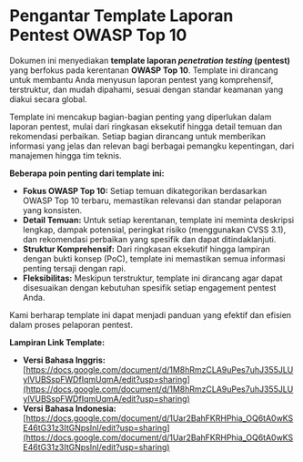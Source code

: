 # Pengantar Template Laporan Pentest OWASP Top 10

Dokumen ini menyediakan **template laporan *penetration testing* (pentest)** yang berfokus pada kerentanan **OWASP Top 10**. Template ini dirancang untuk membantu Anda menyusun laporan pentest yang komprehensif, terstruktur, dan mudah dipahami, sesuai dengan standar keamanan yang diakui secara global.

Template ini mencakup bagian-bagian penting yang diperlukan dalam laporan pentest, mulai dari ringkasan eksekutif hingga detail temuan dan rekomendasi perbaikan. Setiap bagian dirancang untuk memberikan informasi yang jelas dan relevan bagi berbagai pemangku kepentingan, dari manajemen hingga tim teknis.

**Beberapa poin penting dari template ini:**

* **Fokus OWASP Top 10:** Setiap temuan dikategorikan berdasarkan OWASP Top 10 terbaru, memastikan relevansi dan standar pelaporan yang konsisten.
* **Detail Temuan:** Untuk setiap kerentanan, template ini meminta deskripsi lengkap, dampak potensial, peringkat risiko (menggunakan CVSS 3.1), dan rekomendasi perbaikan yang spesifik dan dapat ditindaklanjuti.
* **Struktur Komprehensif:** Dari ringkasan eksekutif hingga lampiran dengan bukti konsep (PoC), template ini memastikan semua informasi penting tersaji dengan rapi.
* **Fleksibilitas:** Meskipun terstruktur, template ini dirancang agar dapat disesuaikan dengan kebutuhan spesifik setiap engagement pentest Anda.

Kami berharap template ini dapat menjadi panduan yang efektif dan efisien dalam proses pelaporan pentest.

**Lampiran Link Template:**

* **Versi Bahasa Inggris:** [https://docs.google.com/document/d/1M8hRmzCLA9uPes7uhJ355JLUylVUBSspFWDfIqmUqmA/edit?usp=sharing](https://docs.google.com/document/d/1M8hRmzCLA9uPes7uhJ355JLUylVUBSspFWDfIqmUqmA/edit?usp=sharing)
* **Versi Bahasa Indonesia:** [https://docs.google.com/document/d/1Uar2BahFKRHPhia_OQ6tA0wKSE46tG31z3ItGNpsInI/edit?usp=sharing](https://docs.google.com/document/d/1Uar2BahFKRHPhia_OQ6tA0wKSE46tG31z3ItGNpsInI/edit?usp=sharing)

